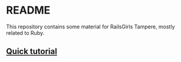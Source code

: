 # README

This repository contains some material for RailsGirls Tampere, mostly related to
Ruby.

## [Quick tutorial](http://htmlpreview.github.io/?https://github.com/EdvardM/railsgirls-ruby/blob/master/output/book.html)
